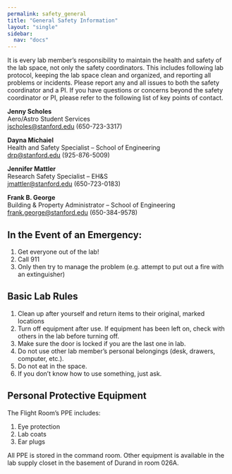 ```yaml
---
permalink: safety_general
title: "General Safety Information"
layout: "single"
sidebar:
  nav: "docs"
---
```


It is every lab member’s responsibility to maintain the health and safety of the lab space, not only the safety coordinators. This includes following lab protocol, keeping the lab space clean and organized, and reporting all problems or incidents. Please report any and all issues to both the safety coordinator and a PI. If you have questions or concerns beyond the safety coordinator or PI, please refer to the following list of key points of contact.

**Jenny Scholes**  
  Aero/Astro Student Services  
  jscholes@stanford.edu (650-723-3317)

**Dayna Michaiel**  
  Health and Safety Specialist – School of Engineering  
  drp@stanford.edu (925-876-5009)

**Jennifer Mattler**  
  Research Safety Specialist – EH&S  
  jmattler@stanford.edu (650-723-0183)

**Frank B. George**  
  Building & Property Administrator – School of Engineering  
  frank.george@stanford.edu (650-384-9578)

## In the Event of an Emergency:
1. Get everyone out of the lab!
2. Call 911
3. Only then try to manage the problem (e.g. attempt to put out a fire with an extinguisher)

## Basic Lab Rules
1. Clean up after yourself and return items to their original, marked locations
2. Turn off equipment after use. If equipment has been left on, check with others in the lab before turning off.
3. Make sure the door is locked if you are the last one in lab.
4. Do not use other lab member’s personal belongings (desk, drawers, computer, etc.).
5. Do not eat in the space.
6. If you don’t know how to use something, just ask.

## Personal Protective Equipment
The Flight Room’s PPE includes:
1. Eye protection
2. Lab coats
3. Ear plugs

All PPE is stored in the command room. Other equipment is available in the lab supply closet in the basement of Durand in room 026A. 